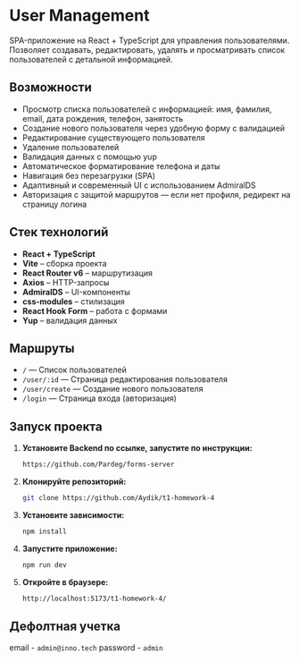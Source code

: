 # User Management

SPA-приложение на React + TypeScript для управления пользователями. Позволяет создавать, редактировать, удалять и просматривать список пользователей с детальной информацией.

## Возможности

- Просмотр списка пользователей с информацией: имя, фамилия, email, дата рождения, телефон, занятость
- Создание нового пользователя через удобную форму с валидацией
- Редактирование существующего пользователя
- Удаление пользователей
- Валидация данных с помощью yup
- Автоматическое форматирование телефона и даты
- Навигация без перезагрузки (SPA)
- Адаптивный и современный UI с использованием AdmiralDS
- Авторизация с защитой маршрутов — если нет профиля, редирект на страницу логина

## Стек технологий

- **React + TypeScript**
- **Vite** – сборка проекта
- **React Router v6** – маршрутизация
- **Axios** – HTTP-запросы
- **AdmiralDS** – UI-компоненты
- **css-modules** – стилизация
- **React Hook Form** – работа с формами
- **Yup** – валидация данных

## Маршруты

- `/` — Список пользователей
- `/user/:id` — Страница редактирования пользователя
- `/user/create` — Создание нового пользователя
- `/login` — Страница входа (авторизация)

## Запуск проекта

1. **Установите Backend по ссылке, запустите по инструкции:**
   ```sh 
   https://github.com/Pardeg/forms-server
   ```
2. **Клонируйте репозиторий:**
   ```sh 
   git clone https://github.com/Aydik/t1-homework-4
   ```
3. **Установите зависимости:**
   ```sh
   npm install
   ```
4. **Запустите приложение:**
   ```sh
   npm run dev
   ```
5. **Откройте в браузере:**
   ```sh
   http://localhost:5173/t1-homework-4/
   ```

## Дефолтная учетка 

email - `admin@inno.tech`
password - `admin`
   